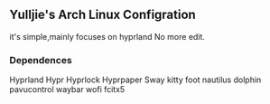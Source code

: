 ## Yulljie's Arch Linux Configration
it's simple,mainly focuses on hyprland
No more edit.

### Dependences
Hyprland Hypr Hyprlock Hyprpaper Sway kitty foot nautilus dolphin pavucontrol waybar wofi fcitx5 

